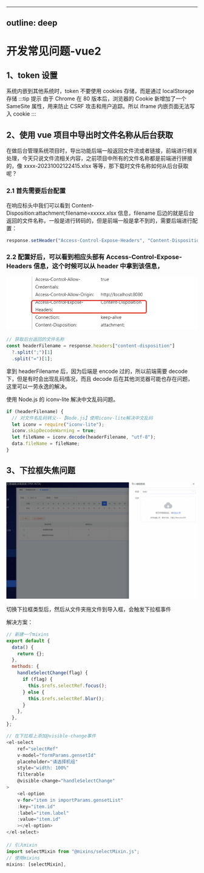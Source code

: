<!--
 * @Author: rk
 * @Description:
 * @Date: 2024-03-01 10:35:04
 * @LastEditors: rk
 * @LastEditTime: 2024-03-18 19:20:51
-->

---

## outline: deep

# 开发常见问题-vue2

## 1、token 设置

系统内嵌到其他系统时，token 不要使用 cookies 存储，而是通过 localStorage 存储
:::tip 提示
由于 Chrome 在 80 版本后，浏览器的 Cookie 新增加了一个 SameSite 属性，用来防止 CSRF 攻击和用户追踪。所以 iframe 内嵌页面无法写入 cookie
:::

## 2、使用 vue 项目中导出时文件名称从后台获取

在做后台管理系统项目时，导出功能后端一般返回文件流或者链接，前端进行相关处理，今天只说文件流相关内容，之前项目中所有的文件名称都是前端进行拼接的，像 xxxx-20231002122415.xlsx 等等，那下载时文件名称如何从后台获取呢？

### 2.1 首先需要后台配置

在响应标头中我们可以看到 Content-Disposition:attachment;filename=xxxxx.xlsx 信息，filename 后边的就是后台返回的文件名称，一般是进行转码的，但是前端一般是拿不到的，需要后端进行配置：

```javascript
response.setHeader("Access-Control-Expose-Headers", "Content-Disposition");
```

### 2.2 配置好后，可以看到相应头部有 Access-Control-Expose-Headers 信息，这个时候可以从 header 中拿到该信息，

<img src="../../imgs/question5.png" class="theme-image" />

```javascript
// 获取后台返回的文件名称
const headerFilename = response.headers["content-disposition"]
  ?.split(";")[1]
  .split("=")[1];
```

拿到 headerFilename 后，因为后端是 encode 过的，所以前端需要 decode 下，但是有时会出现乱码情况，而且 decode 后在其他浏览器可能也存在问题，这里可以一劳永逸的解决。

使用 Node.js 的 iconv-lite 解决中文乱码问题。

```javascript
if (headerFilename) {
  // 对文件名乱码转义--【Node.js】使用iconv-lite解决中文乱码
  let iconv = require("iconv-lite");
  iconv.skipDecodeWarning = true;
  let fileName = iconv.decode(headerFilename, "utf-8");
  data.fileName = fileName;
}
```

## 3、下拉框失焦问题

<img src="../../imgs/question1.gif" class="theme-image" />

切换下拉框类型后，然后从文件夹拖文件到导入框，会触发下拉框事件

解决方案：

```javascript
// 新建一个mixins
export default {
  data() {
    return {};
  },
  methods: {
    handleSelectChange(flag) {
      if (flag) {
        this.$refs.selectRef.focus();
      } else {
        this.$refs.selectRef.blur();
      }
    },
  },
};
```

```javascript
// 在下拉框上添加@visible-change事件
<el-select
    ref="selectRef"
    v-model="formParams.gensetId"
    placeholder="请选择机组"
    style="width: 100%"
    filterable
    @visible-change="handleSelectChange"
>
    <el-option
    v-for="item in importParams.gensetList"
    :key="item.id"
    :label="item.label"
    :value="item.id"
    ></el-option>
</el-select>

// 引入mixin
import selectMixin from "@mixins/selectMixin.js";
// 使用mixins
mixins: [selectMixin],
```
